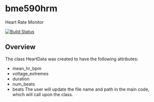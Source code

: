 # bme590hrm
Heart Rate Monitor

[![Build Status](https://travis-ci.org/ttw6/bme590hrm.svg?branch=master)](https://travis-ci.org/ttw6/bme590hrm)

## Overview

The class HeartData was created to have the following attributes:
* mean_hr_bpm
* voltage_extremes
* duration
* num_beats
* beats
The user will update the file name and path in the main code, which will call upon the class.
